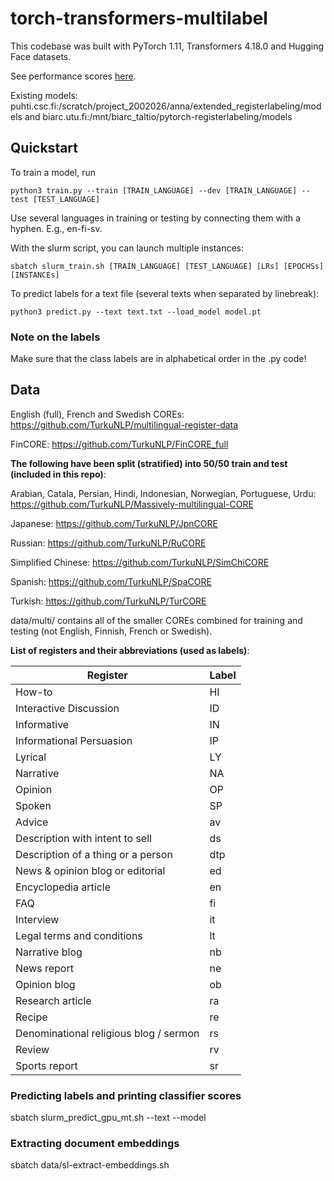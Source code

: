 # torch-transformers-multilabel

This codebase was built with PyTorch 1.11, Transformers 4.18.0 and Hugging Face datasets. 

See performance scores [here](https://docs.google.com/spreadsheets/d/1lzmULFhy9DzfQkxqB3hzAmcvplS3sgFLjFgEys4-6lE/edit?usp=sharing).

Existing models: puhti.csc.fi:/scratch/project_2002026/anna/extended_registerlabeling/models and biarc.utu.fi:/mnt/biarc_taltio/pytorch-registerlabeling/models

## Quickstart

To train a model, run

    python3 train.py --train [TRAIN_LANGUAGE] --dev [TRAIN_LANGUAGE] --test [TEST_LANGUAGE]
    
Use several languages in training or testing by connecting them with a hyphen. E.g., en-fi-sv.
  
With the slurm script, you can launch multiple instances:

    sbatch slurm_train.sh [TRAIN_LANGUAGE] [TEST_LANGUAGE] [LRs] [EPOCHSs] [INSTANCEs]
    
To predict labels for a text file (several texts when separated by linebreak):
    
    python3 predict.py --text text.txt --load_model model.pt

### Note on the labels
Make sure that the class labels are in alphabetical order in the .py code! 

## Data

English (full), French and Swedish COREs: https://github.com/TurkuNLP/multilingual-register-data

FinCORE: https://github.com/TurkuNLP/FinCORE_full

**The following have been split (stratified) into 50/50 train and test (included in this repo)**:

Arabian, Catala, Persian, Hindi, Indonesian, Norwegian, Portuguese, Urdu: https://github.com/TurkuNLP/Massively-multilingual-CORE

Japanese: https://github.com/TurkuNLP/JpnCORE

Russian: https://github.com/TurkuNLP/RuCORE

Simplified Chinese: https://github.com/TurkuNLP/SimChiCORE

Spanish: https://github.com/TurkuNLP/SpaCORE

Turkish: https://github.com/TurkuNLP/TurCORE

data/multi/ contains all of the smaller COREs combined for training and testing (not English, Finnish, French or Swedish).

**List of registers and their abbreviations (used as labels)**:

| Register                           | Label         |
|------------------------------------|--------------|
| How-to                             | HI           |
| Interactive Discussion             | ID           |
| Informative                        | IN           |
| Informational Persuasion           | IP           |
| Lyrical                            | LY           |
| Narrative                          | NA           |
| Opinion                            | OP           |
| Spoken                             | SP           |
| Advice                             | av           |
| Description with intent to sell    | ds           |
| Description of a thing or a person | dtp          |
| News & opinion blog or editorial   | ed           |
| Encyclopedia article               | en           |
| FAQ                                | fi           |
| Interview                          | it           |
| Legal terms and conditions         | lt           |
| Narrative blog                     | nb           |
| News report                        | ne           |
| Opinion blog                       | ob           |
| Research article                   | ra           |
| Recipe                             | re           |
| Denominational religious blog / sermon | rs           |
| Review                             | rv           |
| Sports report                      | sr           |


### Predicting labels and printing classifier scores

sbatch slurm_predict_gpu_mt.sh --text --model

### Extracting document embeddings

sbatch data/sl-extract-embeddings.sh

